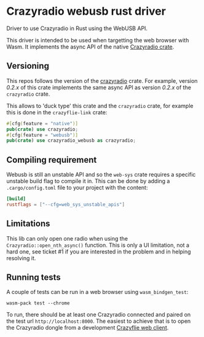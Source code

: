 # Crazyradio webusb rust driver

Driver to use Crazyradio in Rust using the WebUSB API.

This driver is intended to be used when targetting the web browser with Wasm.
It implements the async API of the native [Crazyradio crate](https://crates.io/crates/crazyradio).

## Versioning

This repos follows the version of the [crazyradio](https://crates.io/crates/crazyradio) crate.
For example, version *0.2.x* of this crate implements the same async API as version *0.2.x*
of the `crazyradio` crate.

This allows to 'duck type' this crate and the `crazyradio` crate, for example
this is done in the `crazyflie-link` crate:

``` rust
#[cfg(feature = "native")]
pub(crate) use crazyradio;
#[cfg(feature = "webusb")]
pub(crate) use crazyradio_webusb as crazyradio;
```

## Compiling requirement

Webusb is still an unstable API and so the `web-sys` crate requires a specific
unstable build flag to compile it in. This can be done by adding a  `.cargo/config.toml`
file to your project with the content:

``` toml
[build]
rustflags = ["--cfg=web_sys_unstable_apis"]
```

## Limitations

This lib can only open one radio when using the `Crazyradio::open_nth_async()` function.
This is only a UI limitation, not a hard one, see ticket #1 if you are interested
in the problem and in helping resolving it.

## Running tests

A couple of tests can be run in a web browser using `wasm_bindgen_test`:

```
wasm-pack test --chrome
```

To run, there should be at least one Crazyradio connected and paired on the test url `http://localhost:8000`.
The easiest to achieve that is to open the Crazyradio dongle from a development
[Crazyflie web client](https://github.com/ataffanel/crazyflie-client-web).